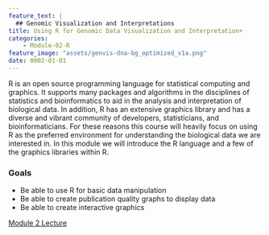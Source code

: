 ```yaml
---
feature_text: |
  ## Genomic Visualization and Interpretations
title: Using R for Genomic Data Visualization and Interpretation+
categories:
    - Module-02-R
feature_image: "assets/genvis-dna-bg_optimized_v1a.png"
date: 0002-01-01
---
```


R is an open source programming language for statistical computing and graphics. It supports many packages and algorithms in the disciplines of statistics and bioinformatics to aid in the analysis and interpretation of biological data. In addition, R has an extensive graphics library and has a diverse and vibrant community of developers, statisticians, and bioinformaticians. For these reasons this course will heavily focus on using R as the preferred environment for understanding the biological data we are interested in. In this module we will introduce the R language and a few of the graphics libraries within R.

### Goals
* Be able to use R for basic data manipulation
* Be able to create publication quality graphs to display data
* Be able to create interactive graphics

[Module 2 Lecture](https://github.com/griffithlab/gen-viz-lectures/raw/master/GenViz_Module2_Lecture.pdf)
